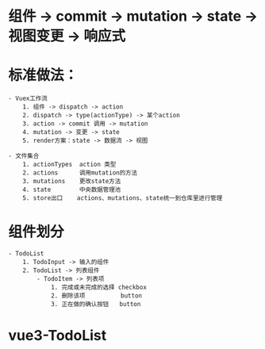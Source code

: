 <!--
 * @Author: linxiang
 * @Date: 2022-05-07 14:59:54
 * @LastEditTime: 2022-05-07 15:17:43
 * @LastEditors: linxiang
 * @Description:  
-->
# 组件 -> commit -> mutation -> state -> 视图变更 -> 响应式

# 标准做法：
    - Vuex工作流
        1. 组件 -> dispatch -> action
        2. dispatch -> type(actionType) -> 某个action
        3. action -> commit 调用 -> mutation
        4. mutation -> 变更 -> state
        5. render方案：state -> 数据流 -> 视图

    - 文件集合
        1. actionTypes  action 类型
        2. actions      调用mutation的方法
        3. mutations    更改state方法
        4. state        中央数据管理池
        5. store出口    actions、mutations、state统一到仓库里进行管理

# 组件划分
    - TodoList
        1. TodoInput -> 输入的组件
        2. TodoList -> 列表组件
            - TodoItem -> 列表项
                1. 完成或未完成的选择 checkbox
                2. 删除该项          button
                3. 正在做的确认按钮   button
# vue3-TodoList
